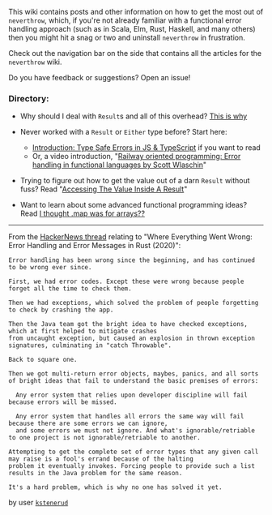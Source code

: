 This wiki contains posts and other information on how to get the most out of `neverthrow`, which, if you're not already familiar with a functional error handling approach (such as in Scala, Elm, Rust, Haskell, and many others) then you might hit a snag or two and uninstall `neverthrow` in frustration.

Check out the navigation bar on the side that contains all the articles for the `neverthrow` wiki.

Do you have feedback or suggestions? Open an issue!

### Directory:

- Why should I deal with `Result`s and all of this overhead? [This is why](https://youtu.be/ZSRHeXYDLko?t=1343)
- Never worked with a `Result` or `Either` type before? Start here: 
  - [Introduction: Type Safe Errors in JS & TypeScript](https://github.com/supermacro/neverthrow/wiki/Introduction:-Type-Safe-Errors-in-JS-&-TypeScript) if you want to read
  - Or, a video introduction, "[Railway oriented programming: Error handling in functional languages by Scott Wlaschin](https://github.com/supermacro/neverthrow/wiki/Railway-Oriented-Programming-(1hour-video))"

- Trying to figure out how to get the value out of a darn `Result` without fuss? Read "[Accessing The Value Inside A Result](https://github.com/supermacro/neverthrow/wiki/Accessing-The-Value-Inside-A-Result)"

- Want to learn about some advanced functional programming ideas? Read [I thought .map was for arrays??](https://github.com/supermacro/neverthrow/wiki/I-thought-.map-was-for-arrays%3F%3F)



---

From the [HackerNews thread](https://news.ycombinator.com/item?id=26191006) relating to "Where Everything Went Wrong: Error Handling and Error Messages in Rust (2020)":

```
Error handling has been wrong since the beginning, and has continued to be wrong ever since.

First, we had error codes. Except these were wrong because people forget all the time to check them.

Then we had exceptions, which solved the problem of people forgetting to check by crashing the app.

Then the Java team got the bright idea to have checked exceptions, which at first helped to mitigate crashes
from uncaught exception, but caused an explosion in thrown exception signatures, culminating in "catch Throwable".

Back to square one.

Then we got multi-return error objects, maybes, panics, and all sorts of bright ideas that fail to understand the basic premises of errors:

  Any error system that relies upon developer discipline will fail because errors will be missed.

  Any error system that handles all errors the same way will fail because there are some errors we can ignore,
  and some errors we must not ignore. And what's ignorable/retriable to one project is not ignorable/retriable to another.

Attempting to get the complete set of error types that any given call may raise is a fool's errand because of the halting 
problem it eventually invokes. Forcing people to provide such a list results in the Java problem for the same reason.

It's a hard problem, which is why no one has solved it yet. 
```

by user [`kstenerud`](https://news.ycombinator.com/user?id=kstenerud)